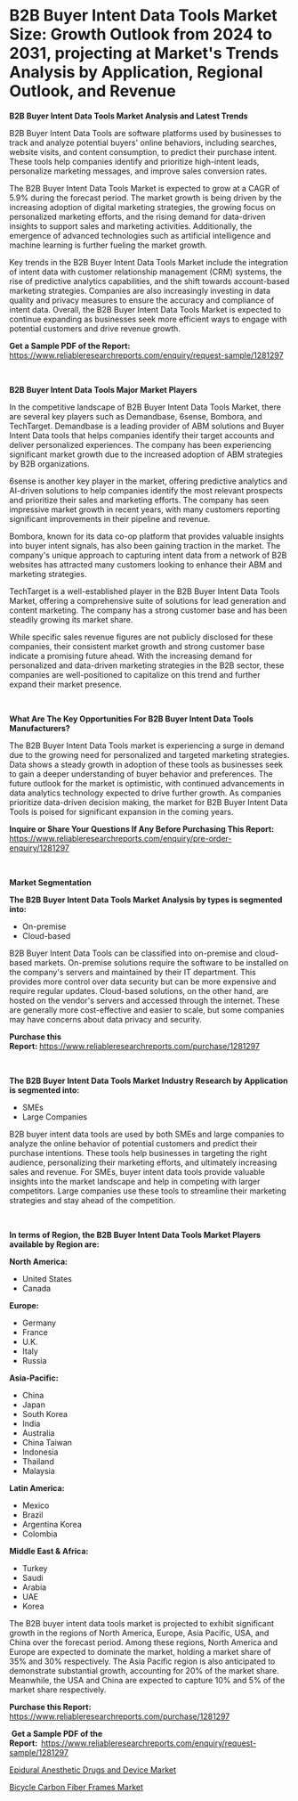 <p><h1>B2B Buyer Intent Data Tools Market Size: Growth Outlook from 2024 to 2031, projecting at Market's Trends Analysis by Application, Regional Outlook, and Revenue</h1></p><p><strong>B2B Buyer Intent Data Tools Market Analysis and Latest Trends</strong></p>
<p><p>B2B Buyer Intent Data Tools are software platforms used by businesses to track and analyze potential buyers' online behaviors, including searches, website visits, and content consumption, to predict their purchase intent. These tools help companies identify and prioritize high-intent leads, personalize marketing messages, and improve sales conversion rates.</p><p>The B2B Buyer Intent Data Tools Market is expected to grow at a CAGR of 5.9% during the forecast period. The market growth is being driven by the increasing adoption of digital marketing strategies, the growing focus on personalized marketing efforts, and the rising demand for data-driven insights to support sales and marketing activities. Additionally, the emergence of advanced technologies such as artificial intelligence and machine learning is further fueling the market growth.</p><p>Key trends in the B2B Buyer Intent Data Tools Market include the integration of intent data with customer relationship management (CRM) systems, the rise of predictive analytics capabilities, and the shift towards account-based marketing strategies. Companies are also increasingly investing in data quality and privacy measures to ensure the accuracy and compliance of intent data. Overall, the B2B Buyer Intent Data Tools Market is expected to continue expanding as businesses seek more efficient ways to engage with potential customers and drive revenue growth.</p></p>
<p><strong>Get a Sample PDF of the Report:&nbsp;</strong> <a href="https://www.reliableresearchreports.com/enquiry/request-sample/1281297">https://www.reliableresearchreports.com/enquiry/request-sample/1281297</a></p>
<p>&nbsp;</p>
<p><strong>B2B Buyer Intent Data Tools Major Market Players</strong></p>
<p><p>In the competitive landscape of B2B Buyer Intent Data Tools Market, there are several key players such as Demandbase, 6sense, Bombora, and TechTarget. Demandbase is a leading provider of ABM solutions and Buyer Intent Data tools that helps companies identify their target accounts and deliver personalized experiences. The company has been experiencing significant market growth due to the increased adoption of ABM strategies by B2B organizations.</p><p>6sense is another key player in the market, offering predictive analytics and AI-driven solutions to help companies identify the most relevant prospects and prioritize their sales and marketing efforts. The company has seen impressive market growth in recent years, with many customers reporting significant improvements in their pipeline and revenue.</p><p>Bombora, known for its data co-op platform that provides valuable insights into buyer intent signals, has also been gaining traction in the market. The company's unique approach to capturing intent data from a network of B2B websites has attracted many customers looking to enhance their ABM and marketing strategies.</p><p>TechTarget is a well-established player in the B2B Buyer Intent Data Tools Market, offering a comprehensive suite of solutions for lead generation and content marketing. The company has a strong customer base and has been steadily growing its market share.</p><p>While specific sales revenue figures are not publicly disclosed for these companies, their consistent market growth and strong customer base indicate a promising future ahead. With the increasing demand for personalized and data-driven marketing strategies in the B2B sector, these companies are well-positioned to capitalize on this trend and further expand their market presence.</p></p>
<p>&nbsp;</p>
<p><strong>What Are The Key Opportunities For B2B Buyer Intent Data Tools Manufacturers?</strong></p>
<p><p>The B2B Buyer Intent Data Tools market is experiencing a surge in demand due to the growing need for personalized and targeted marketing strategies. Data shows a steady growth in adoption of these tools as businesses seek to gain a deeper understanding of buyer behavior and preferences. The future outlook for the market is optimistic, with continued advancements in data analytics technology expected to drive further growth. As companies prioritize data-driven decision making, the market for B2B Buyer Intent Data Tools is poised for significant expansion in the coming years.</p></p>
<p><strong>Inquire or Share Your Questions If Any Before Purchasing This Report:</strong> <a href="https://www.reliableresearchreports.com/enquiry/pre-order-enquiry/1281297">https://www.reliableresearchreports.com/enquiry/pre-order-enquiry/1281297</a></p>
<p>&nbsp;</p>
<p><strong>Market Segmentation</strong></p>
<p><strong>The B2B Buyer Intent Data Tools Market Analysis by types is segmented into:</strong></p>
<p><ul><li>On-premise</li><li>Cloud-based</li></ul></p>
<p><p>B2B Buyer Intent Data Tools can be classified into on-premise and cloud-based markets. On-premise solutions require the software to be installed on the company's servers and maintained by their IT department. This provides more control over data security but can be more expensive and require regular updates. Cloud-based solutions, on the other hand, are hosted on the vendor's servers and accessed through the internet. These are generally more cost-effective and easier to scale, but some companies may have concerns about data privacy and security.</p></p>
<p><strong>Purchase this Report:&nbsp;</strong><a href="https://www.reliableresearchreports.com/purchase/1281297">https://www.reliableresearchreports.com/purchase/1281297</a></p>
<p>&nbsp;</p>
<p><strong>The B2B Buyer Intent Data Tools Market Industry Research by Application is segmented into:</strong></p>
<p><ul><li>SMEs</li><li>Large Companies</li></ul></p>
<p><p>B2B buyer intent data tools are used by both SMEs and large companies to analyze the online behavior of potential customers and predict their purchase intentions. These tools help businesses in targeting the right audience, personalizing their marketing efforts, and ultimately increasing sales and revenue. For SMEs, buyer intent data tools provide valuable insights into the market landscape and help in competing with larger competitors. Large companies use these tools to streamline their marketing strategies and stay ahead of the competition.</p></p>
<p>&nbsp;</p>
<p><strong>In terms of Region, the B2B Buyer Intent Data Tools Market Players available by Region are:</strong></p>
<p>
    <p> <strong> North America: </strong>
        <ul>
            <li>United States</li>
            <li>Canada</li>
        </ul>
        </p> 
    <p> <strong> Europe: </strong>
        <ul>
            <li>Germany</li>
            <li>France</li>
            <li>U.K.</li>
            <li>Italy</li>
            <li>Russia</li>
        </ul>
        </p> 
    <p> <strong> Asia-Pacific: </strong>
        <ul>
            <li>China</li>
            <li>Japan</li>
            <li>South Korea</li>
            <li>India</li>
            <li>Australia</li>
            <li>China Taiwan</li>
            <li>Indonesia</li>
            <li>Thailand</li>
            <li>Malaysia</li>
        </ul>
        </p> 
    <p> <strong> Latin America: </strong>
        <ul>
            <li>Mexico</li>
            <li>Brazil</li>
            <li>Argentina Korea</li>
            <li>Colombia</li>
        </ul>
        </p> 
    <p> <strong> Middle East & Africa: </strong>
        <ul>
            <li>Turkey</li>
            <li>Saudi</li>
            <li>Arabia</li>
            <li>UAE</li>
            <li>Korea</li>
        </ul>
    </p>
    </p>
<p><p>The B2B buyer intent data tools market is projected to exhibit significant growth in the regions of North America, Europe, Asia Pacific, USA, and China over the forecast period. Among these regions, North America and Europe are expected to dominate the market, holding a market share of 35% and 30% respectively. The Asia Pacific region is also anticipated to demonstrate substantial growth, accounting for 20% of the market share. Meanwhile, the USA and China are expected to capture 10% and 5% of the market share respectively.</p></p>
<p><strong>Purchase this Report: </strong><a href="https://www.reliableresearchreports.com/purchase/1281297">https://www.reliableresearchreports.com/purchase/1281297</a></p>
<p>&nbsp;<strong>Get a Sample PDF of the Report:&nbsp;&nbsp;</strong><a href="https://www.reliableresearchreports.com/enquiry/request-sample/1281297">https://www.reliableresearchreports.com/enquiry/request-sample/1281297</a></p>
<p><strong></strong></p>
<p><p><a href="https://github.com/danielneavesallisons03mba/Market-Research-Report-List-1/blob/main/epidural-anesthetic-drugs-and-device-market.md">Epidural Anesthetic Drugs and Device Market</a></p><p><a href="https://github.com/dimitrishawkinswaynenp91rgz/Market-Research-Report-List-1/blob/main/bicycle-carbon-fiber-frames-market.md">Bicycle Carbon Fiber Frames Market</a></p></p>